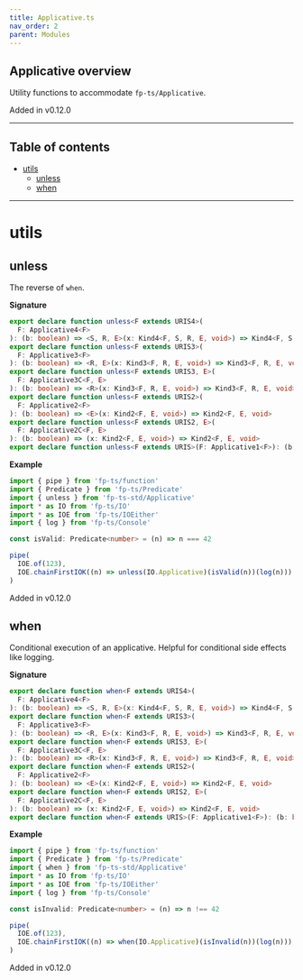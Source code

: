 ```yaml
---
title: Applicative.ts
nav_order: 2
parent: Modules
---
```


## Applicative overview

Utility functions to accommodate `fp-ts/Applicative`.

Added in v0.12.0

---

<h2 class="text-delta">Table of contents</h2>

- [utils](#utils)
  - [unless](#unless)
  - [when](#when)

---

# utils

## unless

The reverse of `when`.

**Signature**

```ts
export declare function unless<F extends URIS4>(
  F: Applicative4<F>
): (b: boolean) => <S, R, E>(x: Kind4<F, S, R, E, void>) => Kind4<F, S, R, E, void>
export declare function unless<F extends URIS3>(
  F: Applicative3<F>
): (b: boolean) => <R, E>(x: Kind3<F, R, E, void>) => Kind3<F, R, E, void>
export declare function unless<F extends URIS3, E>(
  F: Applicative3C<F, E>
): (b: boolean) => <R>(x: Kind3<F, R, E, void>) => Kind3<F, R, E, void>
export declare function unless<F extends URIS2>(
  F: Applicative2<F>
): (b: boolean) => <E>(x: Kind2<F, E, void>) => Kind2<F, E, void>
export declare function unless<F extends URIS2, E>(
  F: Applicative2C<F, E>
): (b: boolean) => (x: Kind2<F, E, void>) => Kind2<F, E, void>
export declare function unless<F extends URIS>(F: Applicative1<F>): (b: boolean) => (x: Kind<F, void>) => Kind<F, void>
```

**Example**

```ts
import { pipe } from 'fp-ts/function'
import { Predicate } from 'fp-ts/Predicate'
import { unless } from 'fp-ts-std/Applicative'
import * as IO from 'fp-ts/IO'
import * as IOE from 'fp-ts/IOEither'
import { log } from 'fp-ts/Console'

const isValid: Predicate<number> = (n) => n === 42

pipe(
  IOE.of(123),
  IOE.chainFirstIOK((n) => unless(IO.Applicative)(isValid(n))(log(n)))
)
```

Added in v0.12.0

## when

Conditional execution of an applicative. Helpful for conditional side effects
like logging.

**Signature**

```ts
export declare function when<F extends URIS4>(
  F: Applicative4<F>
): (b: boolean) => <S, R, E>(x: Kind4<F, S, R, E, void>) => Kind4<F, S, R, E, void>
export declare function when<F extends URIS3>(
  F: Applicative3<F>
): (b: boolean) => <R, E>(x: Kind3<F, R, E, void>) => Kind3<F, R, E, void>
export declare function when<F extends URIS3, E>(
  F: Applicative3C<F, E>
): (b: boolean) => <R>(x: Kind3<F, R, E, void>) => Kind3<F, R, E, void>
export declare function when<F extends URIS2>(
  F: Applicative2<F>
): (b: boolean) => <E>(x: Kind2<F, E, void>) => Kind2<F, E, void>
export declare function when<F extends URIS2, E>(
  F: Applicative2C<F, E>
): (b: boolean) => (x: Kind2<F, E, void>) => Kind2<F, E, void>
export declare function when<F extends URIS>(F: Applicative1<F>): (b: boolean) => (x: Kind<F, void>) => Kind<F, void>
```

**Example**

```ts
import { pipe } from 'fp-ts/function'
import { Predicate } from 'fp-ts/Predicate'
import { when } from 'fp-ts-std/Applicative'
import * as IO from 'fp-ts/IO'
import * as IOE from 'fp-ts/IOEither'
import { log } from 'fp-ts/Console'

const isInvalid: Predicate<number> = (n) => n !== 42

pipe(
  IOE.of(123),
  IOE.chainFirstIOK((n) => when(IO.Applicative)(isInvalid(n))(log(n)))
)
```

Added in v0.12.0

